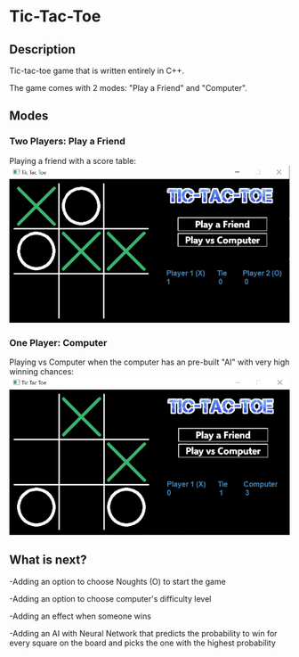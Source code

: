 # Tic-Tac-Toe

## Description

Tic-tac-toe game that is written entirely in C++.

The game comes with 2 modes: "Play a Friend" and "Computer".

## Modes

### Two Players: Play a Friend
Playing a friend with a score table:
![Play a friend mode URL](/MyCPPfirstGame/Play_a_friend.png?raw=true)

### One Player: Computer
Playing vs Computer when the computer has an pre-built "AI" with very high winning chances:
![Computer mode URL](/MyCPPfirstGame/Computer.png?raw=true)

## What is next?

-Adding an option to choose Noughts (O) to start the game

-Adding an option to choose computer's difficulty level

-Adding an effect when someone wins

-Adding an AI with Neural Network that predicts the probability to win for every square on the board and picks the one with the highest probability









